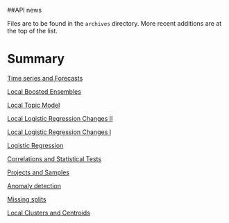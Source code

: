 ##API news

Files are to be found in the `archives` directory. More recent additions are
at the top of the list.

Summary
=======

[Time series and Forecasts](archives/news_201706.md)

[Local Boosted Ensembles](archives/news_201702.md)

[Local Topic Model](archives/news_201612_v2.md)

[Local Logistic Regression Changes II](archives/news_201608.md)

[Local Logistic Regression Changes I](archives/news_201603.md)

[Logistic Regression](archives/news_201511.md)

[Correlations and Statistical Tests](archives/news_201510.md)

[Projects and Samples](archives/news_201501.md)

[Anomaly detection](archives/news_201409.md)

[Missing splits](archives/news_201408.md)

[Local Clusters and Centroids](archives/201407.md)
